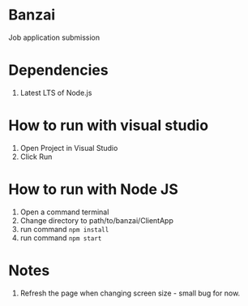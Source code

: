 # Banzai
Job application submission

# Dependencies
1. Latest LTS of Node.js

# How to run with visual studio
1. Open Project in Visual Studio
2. Click Run

# How to run with Node JS
1. Open a command terminal
2. Change directory to path/to/banzai/ClientApp
3. run command `npm install`
4. run command `npm start`

# Notes
1. Refresh the page when changing screen size - small bug for now.
